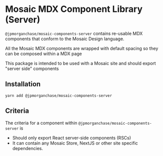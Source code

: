 # Mosaic MDX Component Library (Server)

`@jpmorganchase/mosaic-components-server` contains re-usable MDX components that conform to the Mosaic Design language.

All the Mosaic MDX components are wrapped with default spacing so they can be composed within a MDX page

This package is intended to be used with a Mosaic site and should export "server side" components

## Installation

`yarn add @jpmorganchase/mosaic-components-server`

## Criteria

The criteria for a component within `@jpmorganchase/mosaic-components-server` is

- Should only export React server-side components (RSCs)
- It can contain any Mosaic Store, NextJS or other site specific dependencies.
